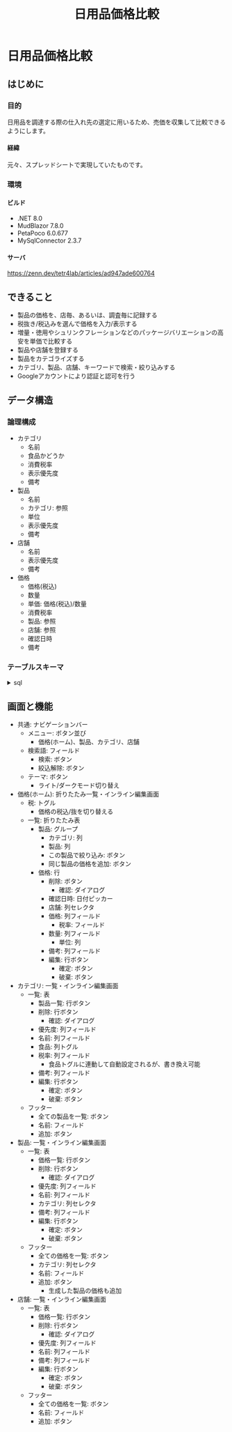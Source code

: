 ﻿---
title: 日用品価格比較
tags: Blazor ASP.NET MudBlazor PetaPoco MySQL MariaDB
---
# 日用品価格比較
## はじめに
### 目的
日用品を調達する際の仕入れ先の選定に用いるため、売価を収集して比較できるようにします。

#### 経緯
元々、スプレッドシートで実現していたものです。

### 環境
#### ビルド
- .NET 8.0
- MudBlazor 7.8.0
- PetaPoco 6.0.677
- MySqlConnector 2.3.7

#### サーバ

https://zenn.dev/tetr4lab/articles/ad947ade600764

## できること
- 製品の価格を、店毎、あるいは、調査毎に記録する
- 税抜き/税込みを選んで価格を入力/表示する
- 増量・徳用やシュリンクフレーションなどのパッケージバリエーションの高安を単価で比較する
- 製品や店舗を登録する
- 製品をカテゴライズする
- カテゴリ、製品、店舗、キーワードで検索・絞り込みする
- Googleアカウントにより認証と認可を行う

## データ構造
### 論理構成
- カテゴリ
  - 名前
  - 食品かどうか
  - 消費税率
  - 表示優先度
  - 備考
- 製品
  - 名前
  - カテゴリ: 参照
  - 単位
  - 表示優先度
  - 備考
- 店舗
  - 名前
  - 表示優先度
  - 備考
- 価格
  - 価格(税込)
  - 数量
  - 単価: 価格(税込)/数量
  - 消費税率
  - 製品: 参照
  - 店舗: 参照
  - 確認日時
  - 備考

### テーブルスキーマ

<details><summary>sql</summary>

```sql:MariaDB
DROP TABLE IF EXISTS `categories`;
CREATE TABLE `categories` (
  `id` bigint(20) NOT NULL AUTO_INCREMENT,
  `version` int(11) NOT NULL DEFAULT 0,
  `created` datetime NOT NULL DEFAULT current_timestamp(),
  `modified` datetime NOT NULL DEFAULT current_timestamp() ON UPDATE current_timestamp(),
  `name` varchar(255) NOT NULL,
  `is_food` bit(1) NOT NULL DEFAULT b'0',
  `tax_rate` float NOT NULL,
  `remarks` varchar(255) DEFAULT NULL,
  `priority` int(11) DEFAULT NULL,
  PRIMARY KEY (`id`),
  UNIQUE KEY `name` (`name`)
) ENGINE=InnoDB DEFAULT CHARSET=utf8mb4 COLLATE=utf8mb4_bin COMMENT='カテゴリ';
DELIMITER ;;
CREATE TRIGGER `version_check_before_update_on_categories` BEFORE UPDATE ON `categories` FOR EACH ROW begin
    if new.version <= old.version then
        signal SQLSTATE '45000'
        set MESSAGE_TEXT = 'Version mismatch detected.';
    end if;
END ;;
DELIMITER ;
DROP TABLE IF EXISTS `prices`;
CREATE TABLE `prices` (
  `id` bigint(20) NOT NULL AUTO_INCREMENT,
  `version` int(11) NOT NULL DEFAULT 0,
  `created` datetime NOT NULL DEFAULT current_timestamp(),
  `modified` datetime NOT NULL DEFAULT current_timestamp() ON UPDATE current_timestamp(),
  `price` float DEFAULT NULL COMMENT '価格(税込)',
  `quantity` float DEFAULT NULL COMMENT '数量',
  `tax_rate` float NOT NULL COMMENT '税率',
  `product_id` bigint(20) NOT NULL,
  `store_id` bigint(20) NOT NULL,
  `confirmed` datetime DEFAULT NULL COMMENT '確認日時',
  `remarks` varchar(255) DEFAULT NULL,
  PRIMARY KEY (`id`),
  KEY `fk_product_id_products_id` (`product_id`),
  KEY `fk_store_id_stores_id` (`store_id`),
  CONSTRAINT `fk_product_id_products_id` FOREIGN KEY (`product_id`) REFERENCES `products` (`id`),
  CONSTRAINT `fk_store_id_stores_id` FOREIGN KEY (`store_id`) REFERENCES `stores` (`id`)
) ENGINE=InnoDB DEFAULT CHARSET=utf8mb4 COLLATE=utf8mb4_bin COMMENT='価格';
DELIMITER ;;
CREATE TRIGGER `version_check_before_update_on_prices` BEFORE UPDATE ON `prices` FOR EACH ROW begin
    if new.version <= old.version then
        signal SQLSTATE '45000'
        set MESSAGE_TEXT = 'Version mismatch detected.';
    end if;
END ;;
DELIMITER ;
DROP TABLE IF EXISTS `products`;
CREATE TABLE `products` (
  `id` bigint(20) NOT NULL AUTO_INCREMENT,
  `version` int(11) NOT NULL DEFAULT 0,
  `created` datetime NOT NULL DEFAULT current_timestamp(),
  `modified` datetime NOT NULL DEFAULT current_timestamp() ON UPDATE current_timestamp(),
  `name` varchar(255) NOT NULL,
  `category_id` bigint(20) NOT NULL,
  `unit` varchar(50) DEFAULT NULL,
  `remarks` varchar(255) DEFAULT NULL,
  `priority` int(11) DEFAULT NULL,
  PRIMARY KEY (`id`),
  UNIQUE KEY `name` (`name`),
  KEY `category_id` (`category_id`),
  CONSTRAINT `fk_category_id_categories_id` FOREIGN KEY (`category_id`) REFERENCES `categories` (`id`)
) ENGINE=InnoDB DEFAULT CHARSET=utf8mb4 COLLATE=utf8mb4_bin COMMENT='製品';
DELIMITER ;;
CREATE TRIGGER `version_check_before_update_on_products` BEFORE UPDATE ON `products` FOR EACH ROW begin
    if new.version <= old.version then
        signal SQLSTATE '45000'
        set MESSAGE_TEXT = 'Version mismatch detected.';
    end if;
END ;;
DELIMITER ;
DROP TABLE IF EXISTS `stores`;
CREATE TABLE `stores` (
  `id` bigint(20) NOT NULL AUTO_INCREMENT,
  `version` int(11) NOT NULL DEFAULT 0,
  `created` datetime NOT NULL DEFAULT current_timestamp(),
  `modefied` datetime NOT NULL DEFAULT current_timestamp() ON UPDATE current_timestamp(),
  `name` varchar(255) NOT NULL,
  `remarks` varchar(255) DEFAULT NULL,
  `priority` int(11) DEFAULT NULL,
  PRIMARY KEY (`id`),
  UNIQUE KEY `name` (`name`)
) ENGINE=InnoDB DEFAULT CHARSET=utf8mb4 COLLATE=utf8mb4_bin COMMENT='店舗';
DELIMITER ;;
CREATE TRIGGER `version_check_before_update_on_stores` BEFORE UPDATE ON `stores` FOR EACH ROW begin
    if new.version <= old.version then
        signal SQLSTATE '45000'
        set MESSAGE_TEXT = 'Version mismatch detected.';
    end if;
END ;;
DELIMITER ;
```

</details>

## 画面と機能
- 共通: ナビゲーションバー
  - メニュー: ボタン並び
    - 価格(ホーム)、製品、カテゴリ、店舗
  - 検索語: フィールド
    - 検索: ボタン
    - 絞込解除: ボタン
  - テーマ: ボタン
    - ライト/ダークモード切り替え
- 価格(ホーム): 折りたたみ一覧・インライン編集画面
  - 税: トグル
    - 価格の税込/抜を切り替える
  - 一覧: 折りたたみ表
    - 製品: グループ
      - カテゴリ: 列
      - 製品: 列
      - この製品で絞り込み: ボタン
      - 同じ製品の価格を追加: ボタン
    - 価格: 行
      - 削除: ボタン
        - 確認: ダイアログ
      - 確認日時: 日付ピッカー
      - 店舗: 列セレクタ
      - 価格: 列フィールド
        - 税率: フィールド
      - 数量: 列フィールド
        - 単位: 列
      - 備考: 列フィールド
      - 編集: 行ボタン
        - 確定: ボタン
        - 破棄: ボタン
- カテゴリ: 一覧・インライン編集画面
  - 一覧: 表
    - 製品一覧: 行ボタン
    - 削除: 行ボタン
      - 確認: ダイアログ
    - 優先度: 列フィールド
    - 名前: 列フィールド
    - 食品: 列トグル
    - 税率: 列フィールド
      - 食品トグルに連動して自動設定されるが、書き換え可能
    - 備考: 列フィールド
    - 編集: 行ボタン
      - 確定: ボタン
      - 破棄: ボタン
  - フッター
    - 全ての製品を一覧: ボタン
    - 名前: フィールド
    - 追加: ボタン
- 製品: 一覧・インライン編集画面
  - 一覧: 表
    - 価格一覧: 行ボタン
    - 削除: 行ボタン
      - 確認: ダイアログ
    - 優先度: 列フィールド
    - 名前: 列フィールド
    - カテゴリ: 列セレクタ
    - 備考: 列フィールド
    - 編集: 行ボタン
      - 確定: ボタン
      - 破棄: ボタン
  - フッター
    - 全ての価格を一覧: ボタン
    - カテゴリ: 列セレクタ
    - 名前: フィールド
    - 追加: ボタン
      - 生成した製品の価格も追加
- 店舗: 一覧・インライン編集画面
  - 一覧: 表
    - 価格一覧: 行ボタン
    - 削除: 行ボタン
      - 確認: ダイアログ
    - 優先度: 列フィールド
    - 名前: 列フィールド
    - 備考: 列フィールド
    - 編集: 行ボタン
      - 確定: ボタン
      - 破棄: ボタン
  - フッター
    - 全ての価格を一覧: ボタン
    - 名前: フィールド
    - 追加: ボタン
